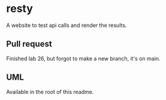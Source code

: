 # resty
A website to test api calls and render the results.
## Pull request
Finished lab 26, but forgot to make a new branch, it's on main.
## UML
Available in the root of this readme.
